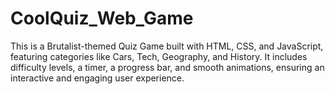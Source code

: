 # CoolQuiz_Web_Game
This is a Brutalist-themed Quiz Game built with HTML, CSS, and JavaScript, featuring categories like Cars, Tech, Geography, and History. It includes difficulty levels, a timer, a progress bar, and smooth animations, ensuring an interactive and engaging user experience.
